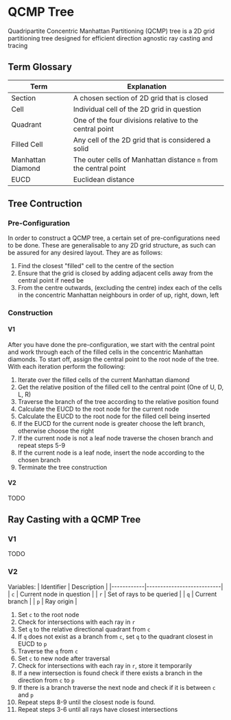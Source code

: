 # QCMP Tree
Quadripartite Concentric Manhattan Partitioning (QCMP) tree is a 2D grid partitioning tree designed for efficient direction agnostic ray casting and tracing

## Term Glossary

| Term              | Explanation                                                      |
|-------------------|------------------------------------------------------------------|
| Section           | A chosen section of 2D grid that is closed                       |
| Cell              | Individual cell of the 2D grid in question                       |
| Quadrant          | One of the four divisions relative to the central point          |
| Filled Cell       | Any cell of the 2D grid that is considered a solid               |
| Manhattan Diamond | The outer cells of Manhattan distance `n` from the central point |
| EUCD              | Euclidean distance                                               |

## Tree Contruction

### Pre-Configuration

In order to construct a QCMP tree, a certain set of pre-configurations need to be done. These are generalisable to any 2D grid structure, as such can be assured for any desired layout. They are as follows:

1. Find the closest "filled" cell to the centre of the section
2. Ensure that the grid is closed by adding adjacent cells away from the central point if need be
3. From the centre outwards, (excluding the centre) index each of the cells in the concentric Manhattan neighbours in order of up, right, down, left

### Construction

#### V1

After you have done the pre-configuration, we start with the central point and work through each of the filled cells in the concentric Manhattan diamonds. To start off, assign the central point to the root node of the tree. With each iteration perform the following:

1. Iterate over the filled cells of the current Manhattan diamond
2. Get the relative position of the filled cell to the central point (One of U, D, L, R)
3. Traverse the branch of the tree according to the relative position found
5. Calculate the EUCD to the root node for the current node
6. Calculate the EUCD to the root node for the filled cell being inserted
7. If the EUCD for the current node is greater choose the left branch, otherwise choose the right
8. If the current node is not a leaf node traverse the chosen branch and repeat steps 5-9
9. If the current node is a leaf node, insert the node according to the chosen branch
10. Terminate the tree construction

#### V2

TODO

## Ray Casting with a QCMP Tree

### V1

TODO

### V2

Variables:
| Identifier | Description               |
|------------|---------------------------|
| `c`        | Current node in question  |
| `r`        | Set of rays to be queried |
| `q`        | Current branch            |
| `p`        | Ray origin                |

1. Set `c` to the root node
2. Check for intersections with each ray in `r`
3. Set `q` to the relative directional quadrant from `c`
4. If `q` does not exist as a branch from `c`, set `q` to the quadrant closest in EUCD to `p`
5. Traverse the `q` from `c`
6. Set `c` to new node after traversal
7. Check for intersections with each ray in `r`, store it temporarily
8. If a new intersection is found check if there exists a branch in the direction from `c` to `p`
9. If there is a branch traverse the next node and check if it is between `c` and `p`
10. Repeat steps 8-9 until the closest node is found.
11. Repeat steps 3-6 until all rays have closest intersections
